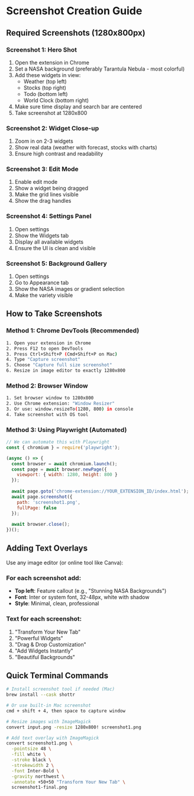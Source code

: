 # Screenshot Creation Guide

## Required Screenshots (1280x800px)

### Screenshot 1: Hero Shot
1. Open the extension in Chrome
2. Set a NASA background (preferably Tarantula Nebula - most colorful)
3. Add these widgets in view:
   - Weather (top left)
   - Stocks (top right)
   - Todo (bottom left)
   - World Clock (bottom right)
4. Make sure time display and search bar are centered
5. Take screenshot at 1280x800

### Screenshot 2: Widget Close-up
1. Zoom in on 2-3 widgets
2. Show real data (weather with forecast, stocks with charts)
3. Ensure high contrast and readability

### Screenshot 3: Edit Mode
1. Enable edit mode
2. Show a widget being dragged
3. Make the grid lines visible
4. Show the drag handles

### Screenshot 4: Settings Panel
1. Open settings
2. Show the Widgets tab
3. Display all available widgets
4. Ensure the UI is clean and visible

### Screenshot 5: Background Gallery
1. Open settings
2. Go to Appearance tab
3. Show the NASA images or gradient selection
4. Make the variety visible

## How to Take Screenshots

### Method 1: Chrome DevTools (Recommended)
```bash
1. Open your extension in Chrome
2. Press F12 to open DevTools
3. Press Ctrl+Shift+P (Cmd+Shift+P on Mac)
4. Type "Capture screenshot"
5. Choose "Capture full size screenshot"
6. Resize in image editor to exactly 1280x800
```

### Method 2: Browser Window
```bash
1. Set browser window to 1280x800
2. Use Chrome extension: "Window Resizer"
3. Or use: window.resizeTo(1280, 800) in console
4. Take screenshot with OS tool
```

### Method 3: Using Playwright (Automated)
```javascript
// We can automate this with Playwright
const { chromium } = require('playwright');

(async () => {
  const browser = await chromium.launch();
  const page = await browser.newPage({
    viewport: { width: 1280, height: 800 }
  });
  
  await page.goto('chrome-extension://YOUR_EXTENSION_ID/index.html');
  await page.screenshot({ 
    path: 'screenshot1.png',
    fullPage: false 
  });
  
  await browser.close();
})();
```

## Adding Text Overlays

Use any image editor (or online tool like Canva):

### For each screenshot add:
- **Top left**: Feature callout (e.g., "Stunning NASA Backgrounds")
- **Font**: Inter or system font, 32-48px, white with shadow
- **Style**: Minimal, clean, professional

### Text for each screenshot:
1. "Transform Your New Tab"
2. "Powerful Widgets"  
3. "Drag & Drop Customization"
4. "Add Widgets Instantly"
5. "Beautiful Backgrounds"

## Quick Terminal Commands

```bash
# Install screenshot tool if needed (Mac)
brew install --cask shottr

# Or use built-in Mac screenshot
cmd + shift + 4, then space to capture window

# Resize images with ImageMagick
convert input.png -resize 1280x800! screenshot1.png

# Add text overlay with ImageMagick
convert screenshot1.png \
  -pointsize 48 \
  -fill white \
  -stroke black \
  -strokewidth 2 \
  -font Inter-Bold \
  -gravity northwest \
  -annotate +50+50 "Transform Your New Tab" \
  screenshot1-final.png
```